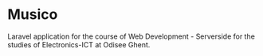 # Musico
Laravel application for the course of Web Development - Serverside for the studies of Electronics-ICT at Odisee Ghent.
